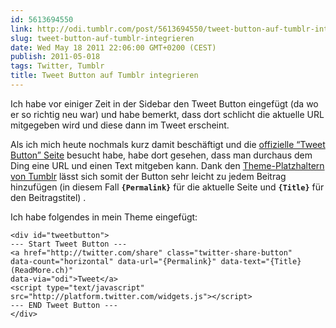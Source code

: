 ```yaml
---
id: 5613694550
link: http://odi.tumblr.com/post/5613694550/tweet-button-auf-tumblr-integrieren
slug: tweet-button-auf-tumblr-integrieren
date: Wed May 18 2011 22:06:00 GMT+0200 (CEST)
publish: 2011-05-018
tags: Twitter, Tumblr
title: Tweet Button auf Tumblr integrieren
---
```



Ich habe vor einiger Zeit in der Sidebar den Tweet Button eingefügt (da
wo er so richtig neu war) und habe bemerkt, dass dort schlicht die
aktuelle URL mitgegeben wird und diese dann im Tweet erscheint.

Als ich mich heute nochmals kurz damit beschäftigt und die [offizielle
“Tweet Button” Seite](https://twitter.com/about/resources/tweetbutton)
besucht habe, habe dort gesehen, dass man durchaus dem Ding eine URL und
einen Text mitgeben kann. Dank den [Theme-Platzhaltern von
Tumblr](http://www.tumblr.com/docs/en/custom_themes) lässt sich somit
der Button sehr leicht zu jedem Beitrag hinzufügen (in diesem Fall
**`{Permalink}`** für die aktuelle Seite und **`{Title}`** für den
Beitragstitel) .

Ich habe folgendes in mein Theme eingefügt:

    <div id="tweetbutton">
    --- Start Tweet Button ---
    <a href="http://twitter.com/share" class="twitter-share-button" 
    data-count="horizontal" data-url="{Permalink}" data-text="{Title} (ReadMore.ch)"
    data-via="odi">Tweet</a>
    <script type="text/javascript" src="http://platform.twitter.com/widgets.js"></script>
    --- END Tweet Button ---
    </div>

